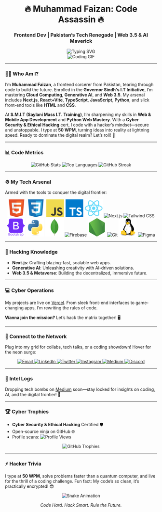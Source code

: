 <div align="center">
  <h1>🔥 Muhammad Faizan: Code Assassin 🔥</h1>
  <h3>Frontend Dev | Pakistan’s Tech Renegade | Web 3.5 & AI Maverick</h3>
  <img src="https://readme-typing-svg.herokuapp.com?font=Orbitron&size=24&pause=800&color=00FF00¢er=true&vCenter=true&width=500&lines=Code+is+my+Weapon;Hacking+the+Future;Web+3.5+%7C+Metaverse+%7C+AI;Ready+to+Disrupt!" alt="Typing SVG" />
</div>

<div align="center">
  <img src="https://present.readthedocs.io/en/latest/_images/welcome-to-coding.gif" alt="Coding GIF" width="700"/>
</div>

---

### 🕵️‍♂️ Who Am I?
I’m **Muhammad Faizan**, a frontend sorcerer from Pakistan, tearing through code to build the future. Enrolled in the **Governor Sindh's I.T Initiative**, I’m mastering **Cloud Computing**, **Generative AI**, and **Web 3.5**. My arsenal includes **Next.js**, **React+Vite**, **TypeScript**, **JavaScript**, **Python**, and slick front-end tools like **HTML** and **CSS**.

At **S.M.I.T (Saylani Mass I.T. Training)**, I’m sharpening my skills in **Web & Mobile App Development** and **Python Web Mastery**. With a **Cyber Security & Ethical Hacking** cert, I code with a hacker’s mindset—secure and unstoppable. I type at **50 WPM**, turning ideas into reality at lightning speed. Ready to dominate the digital realm? Let’s roll! 💾

---

### 📊 Code Metrics
<div align="center">
  <img src="https://github-readme-stats.vercel.app/api?username=faizan418&show_icons=true&theme=transparent&border_color=00FF00&title_color=00FF00&text_color=00FF00&icon_color=FF00FF" alt="GitHub Stats" />
  <img src="https://github-readme-stats.vercel.app/api/top-langs?username=faizan418&show_icons=true&theme=transparent&border_color=00FF00&title_color=00FF00&text_color=00FF00&icon_color=FF00FF&layout=compact" alt="Top Languages" />
  <img src="https://github-readme-streak-stats.herokuapp.com/?user=faizan418&theme=transparent&border=00FF00&ring=00FF00&fire=FF00FF&currStreakNum=00FF00&sideNums=00FF00&currStreakLabel=00FF00&sideLabels=00FF00" alt="GitHub Streak" />
</div>

---

### ⚙️ My Tech Arsenal
Armed with the tools to conquer the digital frontier:

<div align="center">
  <img src="https://raw.githubusercontent.com/devicons/devicon/master/icons/html5/html5-original.svg" alt="HTML5" width="60" height="60" title="HTML5"/>
  <img src="https://raw.githubusercontent.com/devicons/devicon/master/icons/css3/css3-original.svg" alt="CSS3" width="60" height="60" title="CSS3"/>
  <img src="https://raw.githubusercontent.com/devicons/devicon/master/icons/javascript/javascript-original.svg" alt="JavaScript" width="60" height="60" title="JavaScript"/>
  <img src="https://raw.githubusercontent.com/devicons/devicon/master/icons/typescript/typescript-original.svg" alt="TypeScript" width="60" height="60" title="TypeScript"/>
  <img src="https://raw.githubusercontent.com/devicons/devicon/master/icons/react/react-original.svg" alt="React" width="60" height="60" title="React"/>
  <img src="https://cdn.worldvectorlogo.com/logos/nextjs-2.svg" alt="Next.js" width="60" height="60" title="Next.js"/>
  <img src="https://www.vectorlogo.zone/logos/tailwindcss/tailwindcss-icon.svg" alt="Tailwind CSS" width="60" height="60" title="Tailwind CSS"/>
  <img src="https://raw.githubusercontent.com/devicons/devicon/master/icons/bootstrap/bootstrap-plain-wordmark.svg" alt="Bootstrap" width="60" height="60" title="Bootstrap"/>
  <img src="https://raw.githubusercontent.com/devicons/devicon/master/icons/python/python-original.svg" alt="Python" width="60" height="60" title="Python"/>
  <img src="https://raw.githubusercontent.com/devicons/devicon/master/icons/mongodb/mongodb-original.svg" alt="MongoDB" width="60" height="60" title="MongoDB"/>
  <img src="https://www.vectorlogo.zone/logos/firebase/firebase-icon.svg" alt="Firebase" width="60" height="60" title="Firebase"/>
  <img src="https://raw.githubusercontent.com/devicons/devicon/master/icons/nodejs/nodejs-original.svg" alt="Node.js" width="60" height="60" title="Node.js"/>
  <img src="https://www.vectorlogo.zone/logos/git-scm/git-scm-icon.svg" alt="Git" width="60" height="60" title="Git"/>
  <img src="https://raw.githubusercontent.com/devicons/devicon/master/icons/linux/linux-original.svg" alt="Linux" width="60" height="60" title="Linux"/>
  <img src="https://www.vectorlogo.zone/logos/figma/figma-icon.svg" alt="Figma" width="60" height="60" title="Figma"/>
</div>

---

### 🧠 Hacking Knowledge
- **Next.js**: Crafting blazing-fast, scalable web apps.
- **Generative AI**: Unleashing creativity with AI-driven solutions.
- **Web 3.5 & Metaverse**: Building the decentralized, immersive future.

---

### 💻 Cyber Operations
My projects are live on [Vercel](https://vercel.com/muhammad-faizans-projects-8d5be4d1). From sleek front-end interfaces to game-changing apps, I’m rewriting the rules of code. 

**Wanna join the mission?** Let’s hack the matrix together! 🖥️

---

### 📡 Connect to the Network
Plug into my grid for collabs, tech talks, or a coding showdown! Hover for the neon surge:

<div align="center">
  <a href="mailto:muhammadf4060@gmail.com">
    <img src="https://custom-icon-badges.demolab.com/badge/Email-muhammadf4060@gmail.com-FF0000?logo=gmail&logoColor=FFFFFF&style=flat-square&scale=1.2&glow=FF00FF" alt="Email" height="35"/>
  </a>
  <a href="https://linkedin.com/in/muhammadfaizan">
    <img src="https://custom-icon-badges.demolab.com/badge/LinkedIn-Muhammad%20Faizan-0A66C2?logo=linkedin&logoColor=FFFFFF&style=flat-square&scale=1.2&glow=FF00FF" alt="LinkedIn" height="35"/>
  </a>
  <a href="https://twitter.com/mfaizan153945">
    <img src="https://custom-icon-badges.demolab.com/badge/Twitter-@mfaizan153945-1DA1F2?logo=twitter&logoColor=FFFFFF&style=flat-square&scale=1.2&glow=FF00FF" alt="Twitter" height="35"/>
  </a>
  <a href="https://instagram.com/fazii.963">
    <img src="https://custom-icon-badges.demolab.com/badge/Instagram-fazii.963-E4405F?logo=instagram&logoColor=FFFFFF&style=flat-square&scale=1.2&glow=FF00FF" alt="Instagram" height="35"/>
  </a>
  <a href="https://medium.com/@muhammadf4060">
    <img src="https://custom-icon-badges.demolab.com/badge/Medium-@muhammadf4060-12100E?logo=medium&logoColor=FFFFFF&style=flat-square&scale=1.2&glow=FF00FF" alt="Medium" height="35"/>
  </a>
  <a href="https://discord.gg/1209567481824419923">
    <img src="https://custom-icon-badges.demolab.com/badge/Discord-Join%20My%20Server-7289DA?logo=discord&logoColor=FFFFFF&style=flat-square&scale=1.2&glow=FF00FF" alt="Discord" height="35"/>
  </a>
</div>

---

### 📜 Intel Logs
Dropping tech bombs on [Medium](https://medium.com/@muhammadf4060) soon—stay locked for insights on coding, AI, and the digital frontier! 🚨

---

### 🏆 Cyber Trophies
- **Cyber Security & Ethical Hacking** Certified 🛡️
- Open-source ninja on GitHub 🌐
- Profile scans: <img src="https://komarev.com/ghpvc/?username=faizan418&label=Profile%20Scans&color=FF00FF&style=flat" alt="Profile Views" />

<div align="center">
  <img src="https://github-profile-trophy.vercel.app/?username=faizan418&theme=matrix&no-frame=true&margin-w=10" alt="GitHub Trophies" />
</div>

---

### ⚡️ Hacker Trivia
I type at **50 WPM**, solve problems faster than a quantum computer, and live for the thrill of a coding challenge. Fun fact: My code’s so clean, it’s practically encrypted! 😎

<div align="center">
  <img src="https://profile-readme-generator.com/assets/snake.svg" alt="Snake Animation" style="filter: hue-rotate(90deg);" />
</div>

<p align="center">
  <i>Code Hard. Hack Smart. Rule the Future.</i>
</p>
